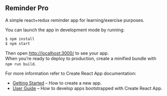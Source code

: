 ## Reminder Pro

A simple react+redux reminder app for learning/exercise purposes.

You can launch the app in development mode by running:

```sh
$ npm install
$ npm start
```

Then open [http://localhost:3000/](http://localhost:3000/) to see your app.<br>
When you’re ready to deploy to production, create a minified bundle with `npm run build`.

For more information refer to Create React App documentation:

* [Getting Started](https://github.com/facebookincubator/create-react-app#getting-started) – How to create a new app.
* [User Guide](https://github.com/facebookincubator/create-react-app/blob/master/packages/react-scripts/template/README.md) – How to develop apps bootstrapped with Create React App.
